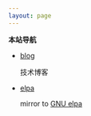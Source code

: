 ```yaml
---
layout: page
---
```

**本站导航**
* [blog](/blog)

   技术博客

* [elpa](/elpa)

  mirror to [GNU elpa](https://elpa.gnu.org/)

[//]: # (This file is used as a fake navigation page as site homepage, for example, when use nginx.)
[//]: # (This is basically not related to the blog posts. I just cannot find a proper place for it.)
